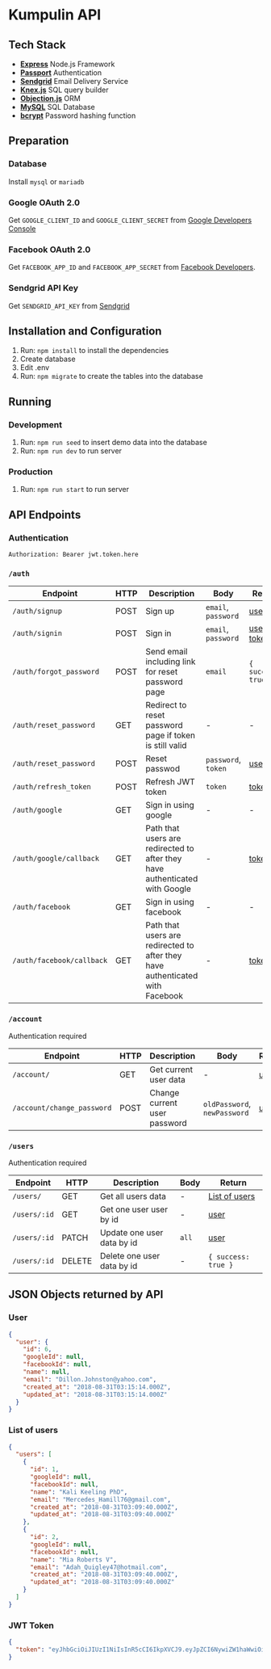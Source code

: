 # Kumpulin API

## Tech Stack

- [**Express**](https://expressjs.com/) Node.js Framework
- [**Passport**](http://www.passportjs.org/) Authentication
- [**Sendgrid**](https://sendgrid.com/) Email Delivery Service
- [**Knex.js**](https://knexjs.org/) SQL query builder
- [**Objection.js**](https://vincit.github.io/objection.js/) ORM
- [**MySQL**](https://www.mysql.com/) SQL Database
- [**bcrypt**](https://github.com/kelektiv/node.bcrypt.js) Password hashing function

## Preparation

### Database

Install `mysql` or `mariadb`

### Google OAuth 2.0

Get `GOOGLE_CLIENT_ID` and `GOOGLE_CLIENT_SECRET` from [Google Developers Console](https://console.developers.google.com/)

### Facebook OAuth 2.0

Get `FACEBOOK_APP_ID` and `FACEBOOK_APP_SECRET` from [Facebook Developers](https://developers.facebook.com/).

### Sendgrid API Key

Get `SENDGRID_API_KEY` from [Sendgrid](https://app.sendgrid.com/)

## Installation and Configuration

1. Run: `npm install` to install the dependencies
2. Create database
3. Edit .env
4. Run: `npm migrate` to create the tables into the database

## Running

### Development

1. Run: `npm run seed` to insert demo data into the database
2. Run: `npm run dev` to run server

### Production

1. Run: `npm run start` to run server

## API Endpoints

### Authentication

`Authorization: Bearer jwt.token.here`

### `/auth`

| Endpoint                  | HTTP | Description                                                                   | Body                | Return                             |
| ------------------------- | ---- | ----------------------------------------------------------------------------- | ------------------- | ---------------------------------- |
| `/auth/signup`            | POST | Sign up                                                                       | `email`, `password` | [user](#user)                      |
| `/auth/signin`            | POST | Sign in                                                                       | `email`, `password` | [user](#user), [token](#jwt-token) |
| `/auth/forgot_password`   | POST | Send email including link for reset password page                             | `email`             | `{ success: true }`                |
| `/auth/reset_password`    | GET  | Redirect to reset password page if token is still valid                       | -                   | -                                  |
| `/auth/reset_password`    | POST | Reset passwod                                                                 | `password`, `token` | [user](#user)                      |
| `/auth/refresh_token`     | POST | Refresh JWT token                                                             | `token`             | [token](#jwt-token)                |
| `/auth/google`            | GET  | Sign in using google                                                          | -                   | -                                  |
| `/auth/google/callback`   | GET  | Path that users are redirected to after they have authenticated with Google   | -                   | [token](#jwt-token)                |
| `/auth/facebook`          | GET  | Sign in using facebook                                                        | -                   | -                                  |
| `/auth/facebook/callback` | GET  | Path that users are redirected to after they have authenticated with Facebook | -                   | [token](#jwt-token)                |

### `/account`

Authentication required

| Endpoint                   | HTTP | Description                  | Body                         | Return        |
| -------------------------- | ---- | ---------------------------- | ---------------------------- | ------------- |
| `/account/`                | GET  | Get current user data        | -                            | [user](#user) |
| `/account/change_password` | POST | Change current user password | `oldPassword`, `newPassword` | [user](#user) |

### `/users`

Authentication required

| Endpoint     | HTTP   | Description                | Body  | Return                  |
| ------------ | ------ | -------------------------- | ----- | ----------------------- |
| `/users/`    | GET    | Get all users data         | -     | [List of users](#users) |
| `/users/:id` | GET    | Get one user user by id    | -     | [user](#user)           |
| `/users/:id` | PATCH  | Update one user data by id | `all` | [user](#user)           |
| `/users/:id` | DELETE | Delete one user data by id | -     | `{ success: true }`     |

## JSON Objects returned by API

### User

```JSON
{
  "user": {
    "id": 6,
    "googleId": null,
    "facebookId": null,
    "name": null,
    "email": "Dillon.Johnston@yahoo.com",
    "created_at": "2018-08-31T03:15:14.000Z",
    "updated_at": "2018-08-31T03:15:14.000Z"
  }
}
```

### List of users

```JSON
{
  "users": [
    {
      "id": 1,
      "googleId": null,
      "facebookId": null,
      "name": "Kali Keeling PhD",
      "email": "Mercedes_Hamill76@gmail.com",
      "created_at": "2018-08-31T03:09:40.000Z",
      "updated_at": "2018-08-31T03:09:40.000Z"
    },
    {
      "id": 2,
      "googleId": null,
      "facebookId": null,
      "name": "Mia Roberts V",
      "email": "Adah_Quigley47@hotmail.com",
      "created_at": "2018-08-31T03:09:40.000Z",
      "updated_at": "2018-08-31T03:09:40.000Z"
    }
  ]
}
```

### JWT Token

```JSON
{
  "token": "eyJhbGciOiJIUzI1NiIsInR5cCI6IkpXVCJ9.eyJpZCI6NywiZW1haWwiOiJnaWJyYW5raHJpc25hcHV0cmFAZ21haWwuY29tIiwiaWF0IjoxNTM1Njg4MDA2LCJleHAiOjE1MzYyOTI4MDZ9.jwVZHCsGKb6pLlYR--qJlLAlo8zSdK9H7Nc5tlreTXc"
}
```
